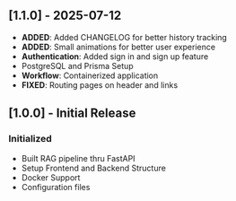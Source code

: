 ## [1.1.0] - 2025-07-12

- **ADDED**: Added CHANGELOG for better history tracking
- **ADDED**: Small animations for better user experience
- **Authentication**: Added sign in and sign up feature
- PostgreSQL and Prisma Setup
- **Workflow**: Containerized application
- **FIXED**: Routing pages on header and links

## [1.0.0] - Initial Release

### Initialized
- Built RAG pipeline thru FastAPI
- Setup Frontend and Backend Structure
- Docker Support
- Configuration files
